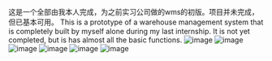 这是一个全部由我本人完成，为之前实习公司做的wms的初版。项目并未完成，但已基本可用。
This is a prototype of a warehouse management system that is completely built by myself alone during my last internship.
It is not yet completed, but is has almost all the basic functions.
![image](https://github.com/wangltsss/YetAnotherWMS/blob/main/WMS%20profile/WX20220115-164832%402x.png)
![image](https://github.com/wangltsss/YetAnotherWMS/blob/main/WMS%20profile/WX20220115-164926%402x.png)
![image](https://github.com/wangltsss/YetAnotherWMS/blob/main/WMS%20profile/WX20220115-164943%402x.png)
![image](https://github.com/wangltsss/YetAnotherWMS/blob/main/WMS%20profile/WX20220115-164958%402x.png)
![image](https://github.com/wangltsss/YetAnotherWMS/blob/main/WMS%20profile/WX20220115-165006%402x.png)
![image](https://github.com/wangltsss/YetAnotherWMS/blob/main/WMS%20profile/WX20220115-165047%402x.png)

